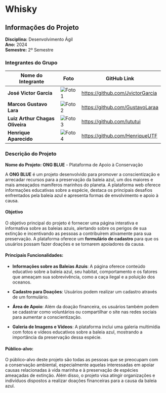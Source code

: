 # Whisky

## Informações do Projeto

**Disciplina:** Desenvolvimento Ágil  
**Ano:** 2024  
**Semestre:** 2º Semestre

### Integrantes do Grupo

| Nome do Integrante       | Foto                                              | GitHub Link                                 |
|--------------------------|---------------------------------------------------|---------------------------------------------|
| **José Victor Garcia**       | ![Foto1](caminho/para/foto1.jpg)                  | https://github.com/JvictorGarcia|
| **Marcos Gustavo Lara**       | ![Foto2](caminho/para/foto2.jpg)                  | https://github.com/GustavoLaraa |
| **Luiz Arthur Chagas Oliveira**       | ![Foto3](caminho/para/foto3.jpg)                  | https://github.com/lututui |
| **Henrique Aparecido**       | ![Foto4](caminho/para/foto4.jpg)                  | https://github.com/HenriqueUTF |


### Descrição do Projeto

**Nome do Projeto:** **ONG BLUE** - Plataforma de Apoio à Conservação

A **ONG BLUE** é um projeto desenvolvido para promover a conscientização e arrecadar recursos para a preservação da baleia azul, um dos maiores e mais ameaçados mamíferos marinhos do planeta. A plataforma web oferece informações educativas sobre a espécie, destaca os principais desafios enfrentados pela baleia azul e apresenta formas de envolvimento e apoio à causa.

#### Objetivo

O objetivo principal do projeto é fornecer uma página interativa e informativa sobre as baleias azuis, alertando sobre os perigos de sua extinção e incentivando as pessoas a contribuírem ativamente para sua preservação. A plataforma oferece um **formulário de cadastro** para que os usuários possam fazer doações e se tornarem apoiadores da causa.

#### Principais Funcionalidades:

- **Informações sobre as Baleias Azuis**: A página oferece conteúdo educativo sobre a baleia azul, seu habitat, comportamento e os fatores que ameaçam sua sobrevivência, como a caça ilegal e a poluição dos oceanos.
  
- **Cadastro para Doações**: Usuários podem realizar um cadastro através de um formulário. 

- **Área de Apoio**: Além da doação financeira, os usuários também podem se cadastrar como voluntários ou compartilhar o site nas redes sociais para aumentar a conscientização.

- **Galeria de Imagens e Vídeos**: A plataforma inclui uma galeria multimídia com fotos e vídeos educativos sobre a baleia azul, mostrando a importância da preservação dessa espécie.

#### Público-alvo:

O público-alvo deste projeto são todas as pessoas que se preocupam com a conservação ambiental, especialmente aquelas interessadas em apoiar causas relacionadas à vida marinha e à preservação de espécies ameaçadas de extinção. Além disso, o projeto visa atingir organizações e indivíduos dispostos a realizar doações financeiras para a causa da baleia azul.

